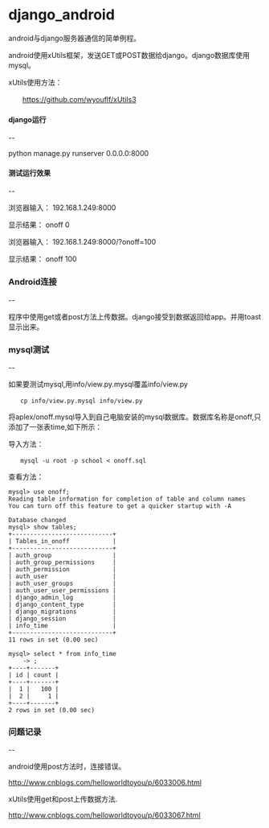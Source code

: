 # django_android

android与django服务器通信的简单例程。

android使用xUtils框架，发送GET或POST数据给django。django数据库使用mysql。

xUtils使用方法：

　　https://github.com/wyouflf/xUtils3

#### django运行
--

python manage.py runserver 0.0.0.0:8000

#### 测试运行效果
--

浏览器输入： 192.168.1.249:8000

显示结果：  onoff 0

浏览器输入： 192.168.1.249:8000/?onoff=100

显示结果：  onoff 100

### Android连接
--

程序中使用get或者post方法上传数据。django接受到数据返回给app。并用toast显示出来。

### mysql测试
--

如果要测试mysql,用info/view.py.mysql覆盖info/view.py

```
　　cp info/view.py.mysql info/view.py
```

将aplex/onoff.mysql导入到自己电脑安装的mysql数据库。数据库名称是onoff,只添加了一张表time,如下所示：

导入方法：

```
　　mysql -u root -p school < onoff.sql
```

查看方法：

```
mysql> use onoff;
Reading table information for completion of table and column names
You can turn off this feature to get a quicker startup with -A

Database changed
mysql> show tables;
+----------------------------+
| Tables_in_onoff            |
+----------------------------+
| auth_group                 |
| auth_group_permissions     |
| auth_permission            |
| auth_user                  |
| auth_user_groups           |
| auth_user_user_permissions |
| django_admin_log           |
| django_content_type        |
| django_migrations          |
| django_session             |
| info_time                  |
+----------------------------+
11 rows in set (0.00 sec)

mysql> select * from info_time
    -> ;
+----+-------+
| id | count |
+----+-------+
|  1 |   100 |
|  2 |     1 |
+----+-------+
2 rows in set (0.00 sec)
```

### 问题记录
--

android使用post方法时，连接错误。

http://www.cnblogs.com/helloworldtoyou/p/6033006.html

xUtils使用get和post上传数据方法.

http://www.cnblogs.com/helloworldtoyou/p/6033067.html

